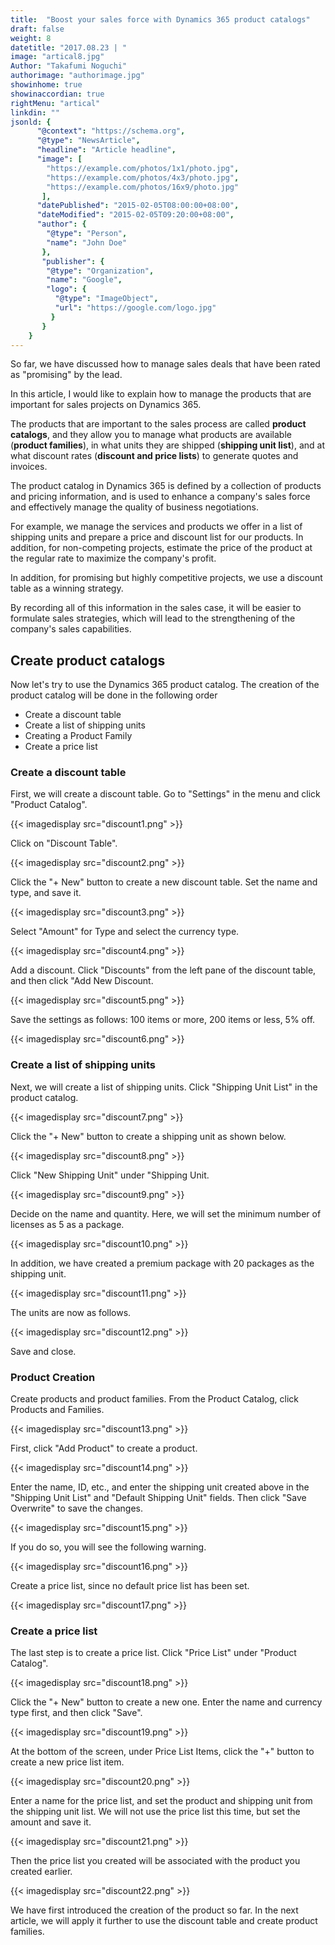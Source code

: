 ```yaml
---
title:  "Boost your sales force with Dynamics 365 product catalogs"
draft: false
weight: 8
datetitle: "2017.08.23 | "
image: "artical8.jpg"
Author: "Takafumi Noguchi"
authorimage: "authorimage.jpg"
showinhome: true
showinaccordian: true
rightMenu: "artical"
linkdin: ""
jsonld: {
      "@context": "https://schema.org",
      "@type": "NewsArticle",
      "headline": "Article headline",
      "image": [
        "https://example.com/photos/1x1/photo.jpg",
        "https://example.com/photos/4x3/photo.jpg",
        "https://example.com/photos/16x9/photo.jpg"
       ],
      "datePublished": "2015-02-05T08:00:00+08:00",
      "dateModified": "2015-02-05T09:20:00+08:00",
      "author": {
        "@type": "Person",
        "name": "John Doe"
       },
       "publisher": {
        "@type": "Organization",
        "name": "Google",
        "logo": {
          "@type": "ImageObject",
          "url": "https://google.com/logo.jpg"
         }
       }
    }
---
```

<!-- Intro  -->
So far, we have discussed how to manage sales deals that have been rated as "promising" by the lead.

In this article, I would like to explain how to manage the products that are important for sales projects on Dynamics 365.

The products that are important to the sales process are called **product catalogs**, and they allow you to manage what products are available (**product families**), in what units they are shipped (**shipping unit list**), and at what discount rates (**discount and price lists**) to generate quotes and invoices.

The product catalog in Dynamics 365 is defined by a collection of products and pricing information, and is used to enhance a company's sales force and effectively manage the quality of business negotiations.

For example, we manage the services and products we offer in a list of shipping units and prepare a price and discount list for our products. In addition, for non-competing projects, estimate the price of the product at the regular rate to maximize the company's profit.

In addition, for promising but highly competitive projects, we use a discount table as a winning strategy.

By recording all of this information in the sales case, it will be easier to formulate sales strategies, which will lead to the strengthening of the company's sales capabilities.


## Create product catalogs
Now let's try to use the Dynamics 365 product catalog. The creation of the product catalog will be done in the following order
* Create a discount table
* Create a list of shipping units
* Creating a Product Family
* Create a price list

### Create a discount table
First, we will create a discount table. Go to "Settings" in the menu and click "Product Catalog".
<!-- Image= discount1.png -->
{{< imagedisplay src="discount1.png" >}}

Click on "Discount Table".
<!-- Image= discount2.png -->
{{< imagedisplay src="discount2.png" >}}

Click the "+ New" button to create a new discount table. Set the name and type, and save it.
<!-- Image= discount3.png -->
{{< imagedisplay src="discount3.png" >}}

Select "Amount" for Type and select the currency type.
<!-- Image= discount4.png -->
{{< imagedisplay src="discount4.png" >}}

Add a discount. Click "Discounts" from the left pane of the discount table, and then click "Add New Discount.
<!-- Image= discount5.png -->
{{< imagedisplay src="discount5.png" >}}

Save the settings as follows: 100 items or more, 200 items or less, 5% off.
<!-- Image= discount6.png -->
{{< imagedisplay src="discount6.png" >}}

### Create a list of shipping units
Next, we will create a list of shipping units. Click "Shipping Unit List" in the product catalog.
<!-- Image= discount7.png -->
{{< imagedisplay src="discount7.png" >}}

Click the "+ New" button to create a shipping unit as shown below.
<!-- Image= discount8.png -->
{{< imagedisplay src="discount8.png" >}}

Click "New Shipping Unit" under "Shipping Unit.
<!-- Image= discount9.png -->
{{< imagedisplay src="discount9.png" >}}

Decide on the name and quantity. Here, we will set the minimum number of licenses as 5 as a package.
<!-- Image= discount10.png -->
{{< imagedisplay src="discount10.png" >}}

In addition, we have created a premium package with 20 packages as the shipping unit.
<!-- Image= discount11.png -->
{{< imagedisplay src="discount11.png" >}}

The units are now as follows.
<!-- Image= discount12.png -->
{{< imagedisplay src="discount12.png" >}}

Save and close.

### Product Creation
Create products and product families. From the Product Catalog, click Products and Families.
<!-- Image= discount13.png -->
{{< imagedisplay src="discount13.png" >}}

First, click "Add Product" to create a product.
<!-- Image= discount14.png -->
{{< imagedisplay src="discount14.png" >}}

Enter the name, ID, etc., and enter the shipping unit created above in the "Shipping Unit List" and "Default Shipping Unit" fields. Then click "Save Overwrite" to save the changes.
<!-- Image= discount15.png -->
{{< imagedisplay src="discount15.png" >}}

If you do so, you will see the following warning.
<!-- Image= discount16.png -->
{{< imagedisplay src="discount16.png" >}}

Create a price list, since no default price list has been set.
<!-- Image= discount17.png -->
{{< imagedisplay src="discount17.png" >}}

### Create a price list
The last step is to create a price list. Click "Price List" under "Product Catalog".
<!-- Image= discount18.png -->
{{< imagedisplay src="discount18.png" >}}

Click the "+ New" button to create a new one. Enter the name and currency type first, and then click "Save".
<!-- Image= discount19.png -->
{{< imagedisplay src="discount19.png" >}}

At the bottom of the screen, under Price List Items, click the "+" button to create a new price list item.
<!-- Image= discount20.png -->
{{< imagedisplay src="discount20.png" >}}

Enter a name for the price list, and set the product and shipping unit from the shipping unit list. We will not use the price list this time, but set the amount and save it.
<!-- Image= discount21.png -->
{{< imagedisplay src="discount21.png" >}}

Then the price list you created will be associated with the product you created earlier.
<!-- Image= discount22.png -->
{{< imagedisplay src="discount22.png" >}}

We have first introduced the creation of the product so far. In the next article, we will apply it further to use the discount table and create product families.